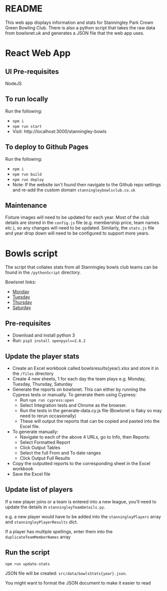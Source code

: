 # README

This web app displays information and stats for Stanningley Park Crown Green Bowling Club.
There is also a python script that takes the raw data from bowlsnet.uk and generates a JSON file that the web app uses.

# React Web App

## UI Pre-requisites

NodeJS

## To run locally

Run the following:

- `npm i`
- `npm run start`
- Visit: http://localhost:3000/stanningley-bowls

## To deploy to Github Pages

Run the following:

- `npm i`
- `npm run build`
- `npm run deploy`
- Note: If the website isn't found then navigate to the Github repo settings and re-add the custom domain `stanningleybowlsclub.co.uk`

## Maintenance

Fixture images will need to be updated for each year. Most of the club details are stored in the `config.js` file (e.g. membership price, team names etc.), so any changes will need to be updated. Similarly, the `stats.js` file and year drop down will need to be configured to support more years.

# Bowls script

The script that collates stats from all Stanningley bowls club teams can be found in the `/pythonScript` directory.

Bowlsnet links:

- [Monday](https://bowlsnet.uk/Leeds/MonComb)
- [Tuesday](https://bowlsnet.uk/LeedsParkVets/Tue)
- [Thursday](https://bowlsnet.uk/LeedsParkVets/Thu)
- [Saturday](https://bowlsnet.uk/Leeds/Sat)

## Pre-requisites

- Download and install python 3
- Run: `pip3 install openpyxl==2.6.2 `

## Update the player stats

- Create an Excel workbook called bowlsresults{year}.xlsx and store it in the `/files` directory
- Create 4 new sheets, 1 for each day the team plays e.g. Monday, Tuesday, Thursday, Saturday
- Generate the reports on bowlsnet. This can either by running the Cypress tests or manually. To generate them using Cypress:
  - Run `npm run cypress:open`
  - Select Integration tests and Chrome as the browser.
  - Run the tests in the generate-data.cy.js file (Bowlsnet is flaky so may need to rerun occasionally)
  - These will output the reports that can be copied and pasted into the Excel file.
- To generate manually:
  - Navigate to each of the above 4 URLs, go to Info, then Reports:
  - Select Formatted Report
  - Click Output Tables
  - Select the full From and To date ranges
  - Click Output Full Results
- Copy the outputted reports to the corresponding sheet in the Excel workbook
- Save the Excel file

## Update list of players

If a new player joins or a team is entered into a new league, you'll need to update the details in `stanningleyTeamDetails.py`.

e.g. a new player would have to be added into the `stanningleyPlayers` array and `stanningleyPlayerResults` dict.

If a player has multiple spellings, enter them into the `duplicateTeamMemberNames` array

## Run the script

`npm run update-stats`

JSON file will be created: `src/data/bowlsStats{year}.json`.

You might want to format the JSON document to make it easier to read
